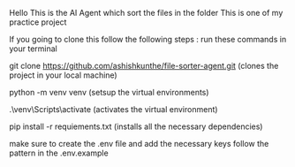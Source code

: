 Hello This is the AI Agent which sort the files in the folder
This is one of my practice project

If you going to clone this follow the following steps :
run these commands in your terminal

git clone https://github.com/ashishkunthe/file-sorter-agent.git
(clones the project in your local machine)

python -m venv venv
(setsup the virtual environments)

.\venv\Scripts\activate
(activates the virtual environment)

pip install -r requiements.txt
(installs all the necessary dependencies)

make sure to create the .env file and add the necessary keys
follow the pattern in the .env.example

